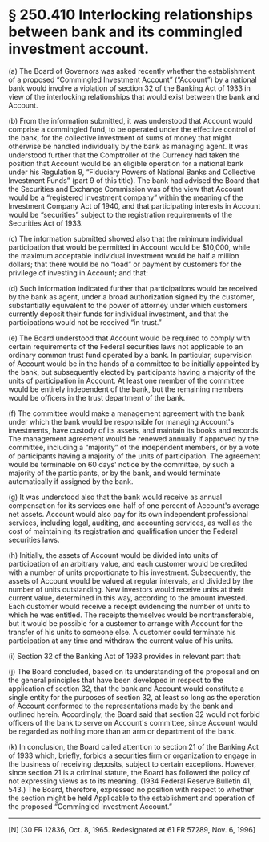 # § 250.410   Interlocking relationships between bank and its commingled investment account.

(a) The Board of Governors was asked recently whether the establishment of a proposed “Commingled Investment Account” (“Account”) by a national bank would involve a violation of section 32 of the Banking Act of 1933 in view of the interlocking relationships that would exist between the bank and Account. 


(b) From the information submitted, it was understood that Account would comprise a commingled fund, to be operated under the effective control of the bank, for the collective investment of sums of money that might otherwise be handled individually by the bank as managing agent. It was understood further that the Comptroller of the Currency had taken the position that Account would be an eligible operation for a national bank under his Regulation 9, “Fiduciary Powers of National Banks and Collective Investment Funds” (part 9 of this title). The bank had advised the Board that the Securities and Exchange Commission was of the view that Account would be a “registered investment company” within the meaning of the Investment Company Act of 1940, and that participating interests in Account would be “securities” subject to the registration requirements of the Securities Act of 1933. 


(c) The information submitted showed also that the minimum individual participation that would be permitted in Account would be $10,000, while the maximum acceptable individual investment would be half a million dollars; that there would be no “load” or payment by customers for the privilege of investing in Account; and that: 


(d) Such information indicated further that participations would be received by the bank as agent, under a broad authorization signed by the customer, substantially equivalent to the power of attorney under which customers currently deposit their funds for individual investment, and that the participations would not be received “in trust.” 


(e) The Board understood that Account would be required to comply with certain requirements of the Federal securities laws not applicable to an ordinary common trust fund operated by a bank. In particular, supervision of Account would be in the hands of a committee to be initially appointed by the bank, but subsequently elected by participants having a majority of the units of participation in Account. At least one member of the committee would be entirely independent of the bank, but the remaining members would be officers in the trust department of the bank. 


(f) The committee would make a management agreement with the bank under which the bank would be responsible for managing Account's investments, have custody of its assets, and maintain its books and records. The management agreement would be renewed annually if approved by the committee, including a “majority” of the independent members, or by a vote of participants having a majority of the units of participation. The agreement would be terminable on 60 days' notice by the committee, by such a majority of the participants, or by the bank, and would terminate automatically if assigned by the bank. 


(g) It was understood also that the bank would receive as annual compensation for its services one-half of one percent of Account's average net assets. Account would also pay for its own independent professional services, including legal, auditing, and accounting services, as well as the cost of maintaining its registration and qualification under the Federal securities laws. 


(h) Initially, the assets of Account would be divided into units of participation of an arbitrary value, and each customer would be credited with a number of units proportionate to his investment. Subsequently, the assets of Account would be valued at regular intervals, and divided by the number of units outstanding. New investors would receive units at their current value, determined in this way, according to the amount invested. Each customer would receive a receipt evidencing the number of units to which he was entitled. The receipts themselves would be nontransferable, but it would be possible for a customer to arrange with Account for the transfer of his units to someone else. A customer could terminate his participation at any time and withdraw the current value of his units. 


(i) Section 32 of the Banking Act of 1933 provides in relevant part that: 


(j) The Board concluded, based on its understanding of the proposal and on the general principles that have been developed in respect to the application of section 32, that the bank and Account would constitute a single entity for the purposes of section 32, at least so long as the operation of Account conformed to the representations made by the bank and outlined herein. Accordingly, the Board said that section 32 would not forbid officers of the bank to serve on Account's committee, since Account would be regarded as nothing more than an arm or department of the bank. 


(k) In conclusion, the Board called attention to section 21 of the Banking Act of 1933 which, briefly, forbids a securities firm or organization to engage in the business of receiving deposits, subject to certain exceptions. However, since section 21 is a criminal statute, the Board has followed the policy of not expressing views as to its meaning. (1934 Federal Reserve Bulletin 41, 543.) The Board, therefore, expressed no position with respect to whether the section might be held Applicable to the establishment and operation of the proposed “Commingled Investment Account.”



---

[N] [30 FR 12836, Oct. 8, 1965. Redesignated at 61 FR 57289, Nov. 6, 1996]




